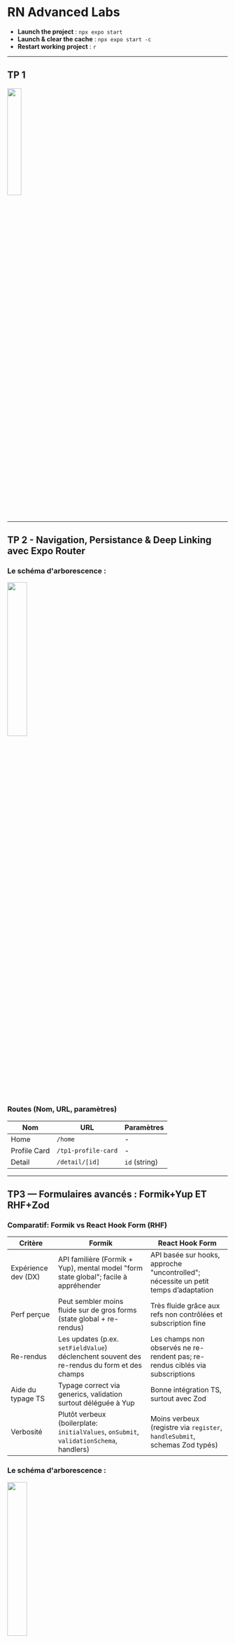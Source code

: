 # RN Advanced Labs

- **Launch the project** : `npx expo start`
- **Launch & clear the cache** : `npx expo start -c`
- **Restart working project** : `r`

---
## TP 1

<img src="./assets/images/readme/1.jpg" width="25%" />

---

## TP 2 - Navigation, Persistance & Deep Linking avec Expo Router

### Le schéma d'arborescence :  
<img src="./assets/images/readme/image.png" width="30%" />


### Routes (Nom, URL, paramètres)

| Nom | URL | Paramètres |
|---|---|---|
| Home | `/home` | - |
| Profile Card | `/tp1-profile-card` | - |
| Detail | `/detail/[id]` | `id` (string) |


---

## TP3 — Formulaires avancés : Formik+Yup ET RHF+Zod

### Comparatif: Formik vs React Hook Form (RHF)

| Critère | Formik | React Hook Form |
|---|---|---|
| Expérience dev (DX) | API familière (Formik + Yup), mental model "form state global"; facile à appréhender | API basée sur hooks, approche "uncontrolled"; nécessite un petit temps d’adaptation |
| Perf perçue | Peut sembler moins fluide sur de gros forms (state global + re-rendus) | Très fluide grâce aux refs non contrôlées et subscription fine |
| Re-rendus | Les updates (p.ex. `setFieldValue`) déclenchent souvent des re-rendus du form et des champs | Les champs non observés ne re-rendent pas; re-rendus ciblés via subscriptions |
| Aide du typage TS | Typage correct via generics, validation surtout déléguée à Yup | Bonne intégration TS, surtout avec Zod |
| Verbosité | Plutôt verbeux (boilerplate: `initialValues`, `onSubmit`, `validationSchema`, handlers) | Moins verbeux (registre via `register`, `handleSubmit`, schemas Zod typés) |


### Le schéma d'arborescence :  
<img src="./assets/images/readme/image2.png" width="30%" />

### Routes (Nom, URL, paramètres)

| Nom          | URL                 | Paramètres    |
| ------------ | ------------------- | ------------- |
| Home         | `/home`             | -             |
| Profile Card | `/tp1-profile-card` | -             |
| Detail       | `/detail/[id]`      | `id` (string) |
| Formik Form  | `/TP3-forms/formik` | -             |
| RHF Form     | `/TP3-forms/rhf`    | -             |

<p float="left">
  <img src="./assets/images/readme/3.1.jpg" width="25%" />
  <img src="./assets/images/readme/3.2.jpg" width="25%" />
</p>

---

## TP 4 (a) - Robots

### Choix de Formik + Yup

Pour ce projet, j’ai choisi Formik (gestion de formulaires) associé à Yup (validation de schémas) plutôt que d’autres solutions comme React Hook Form + Zod.
La raison principale est la simplicité : le formulaire est relativement basique et ne nécessite pas les optimisations avancées offertes par RHF (performances sur des centaines de champs, intégration très fine avec le cycle de rendu).
Formik + Yup offrent une syntaxe très lisible, facile à maintenir dans un contexte pédagogique ou de démonstration, et couvrent largement les besoins d’un CRUD simple comme celui-ci.

### Arborescence

<img src="./assets/images/readme/image3.png" width="30%" />

## Routes Robots

| Nom        | URL                       | Paramètres          |
|------------|---------------------------|---------------------|
| Liste      | `/tp4-robots`             | -                   |
| Création   | `/tp4-robots/create`      | -                   |
| Édition    | `/tp4-robots/edit/[id]`   | `id` (string, uuid) |
| Suppression| `/tp4-robots` *(depuis la liste)* | `id` (string, uuid) |


### Règles de validation

Les règles métiers sont centralisées dans `robotSchema.ts` avec **Yup** :

- `name` : chaîne, **min 2 caractères**, obligatoire, **unique** dans la collection  
- `label` : chaîne, **min 3 caractères**, obligatoire  
- `year` : entier, compris entre **1950** et **année courante**, obligatoire  
- `type` : enum, une valeur parmi :  
  - `industrial` → Industriel  
  - `service` → Service  
  - `medical` → Médical  
  - `educational` → Éducatif  
  - `other` → Autre  

La contrainte d’unicité du `name` est vérifiée dans le **store Zustand** (`createRobot` et `updateRobot`).  

### Persistance avec Zustand

Le store Zustand (`robotsStore.ts`) utilise le middleware `persist` avec **AsyncStorage** pour garantir la persistance locale :

- Tous les robots sont sauvegardés automatiquement sur l’appareil (clé `robots-storage`)  
- À chaque redémarrage de l’app, la collection est restaurée depuis le cache  
- CRUD implémenté :  
  - `createRobot(data)` → ajout d’un robot (avec `uuidv4()` auto)  
  - `updateRobot(id, data)` → modification avec règles de validation  
  - `deleteRobot(id)` → suppression par identifiant  
  - `getRobotById(id)` → recherche d’un robot  

### Plan de tests manuels

Les tests suivants ont été effectués pour valider le fonctionnement du CRUD :

1. **Création d’un robot valide** ✅  
   - Saisie d’un `name`, `label`, `year`, `type`  
   - Résultat : robot ajouté à la liste, persistant après reload  

2. **Validation des contraintes** ✅  
   - `name` < 2 caractères → message d’erreur affiché  
   - `label` < 3 caractères → message d’erreur affiché  
   - `year` < 1950 ou > année courante → rejet avec message d’erreur  
   - `name` déjà utilisé → rejet avec message d’erreur  

3. **Édition d’un robot existant** ✅  
   - Changement du `label` et `year`  
   - Résultat : mise à jour visible dans la liste, persistance OK  

4. **Suppression d’un robot** ✅  
   - Clic sur l’icône 🗑  
   - Résultat : robot supprimé de la liste, modal “Robot supprimé avec succès” affiché, persistance confirmée  

5. **Persistance au redémarrage** ✅  
   - Ajout de plusieurs robots  
   - Fermeture et relance de l’app  
   - Résultat : les robots sont toujours présents  


### Captures d'écran

<p float="left">
  <img src="./assets/images/readme/4.1.jpg" width="25%" />
  <img src="./assets/images/readme/4.2.jpg" width="25%" />
  <img src="./assets/images/readme/4.3.jpg" width="25%" />
  <img src="./assets/images/readme/4.4.jpg" width="25%" />
  <img src="./assets/images/readme/4.5.jpg" width="25%" />
</p>

---

## TP 4 (b) - Robots avec Redux

### Dépendances et rôles

| Dépendance | Rôle | Remarques |
|-------------|------|-----------|
| **@reduxjs/toolkit** | Cœur de Redux moderne : création du store, des *slices* et des reducers avec une syntaxe simplifiée. | Permet d’éviter le boilerplate classique de Redux. |
| **react-redux** | Fournit le `<Provider>` et les hooks `useSelector` / `useDispatch`. | C’est le lien entre React et Redux. |
| **redux-persist** | Persiste le store Redux dans le stockage local. | Utilisé ici avec **AsyncStorage** pour garder les robots entre les sessions. |
| **@react-native-async-storage/async-storage** | Stockage local clé-valeur pour React Native. | Nécessaire à `redux-persist` pour la persistance sur mobile. |
| **yup** | Validation de schéma (structure et contraintes de données). | Empêche la création de robots invalides. |
| **formik** | Gestionnaire de formulaires pour React. | Simplifie la création/édition d’un robot. |
| **expo-router** | Système de navigation basé sur la structure des dossiers (`/app`). | Facilite la navigation entre la liste et le formulaire. |


### Arborescence
```
app/
└─ (main)/
   └─ tp4-robots-rtk/
      ├─ _layout.tsx
      ├─ index.tsx(FlatList + edit + delete + FAB)
      ├─ create.tsx
      └─ edit/
         └─ [id].tsx

tp4-store-rtk/
├─ store.ts
├─ rootReducer.ts
└─ hooks.ts

features/
└─ robots/
   └─ tp4-robots-rtk/
      ├─ robotsSlice.ts
      └─ selectors.ts

components/
└─ tp4-robots-rtk/
   ├─ RobotForm.tsx
   └─ RobotListItem.tsx

validation/
└─ tp4-robots-rtk/
   └─ robotSchema.ts

```
### Règles de validation
| Champ | Type | Contraintes | Message(s) d’erreur |
|-------|------|--------------|----------------------|
| **id** | `uuid` | Généré automatiquement à la création | - |
| **name** | `string` | Requis, min 2 caractères, unique (non sensible à la casse) | - Le nom est obligatoire<br>- Le nom doit contenir au moins 2 caractères<br>- Un robot avec ce nom existe déjà |
| **label** | `string` | Requis, min 3 caractères | - Le label est obligatoire<br>- Le label doit contenir au moins 3 caractères |
| **year** | `number` | Entier, min 1950, max année courante | - L’année doit être un nombre entier<br>- Année minimale : 1950<br>- Année maximale : {année courante} |
| **type** | `enum` | Doit appartenir à : `industrial`, `service`, `medical`, `educational`, `other` | - Type invalide<br>- Le type est obligatoire |

### Validation double

1. **Côté formulaire (Formik + Yup)**  
   → feedback immédiat à l’utilisateur avant toute action Redux.  
2. **Côté slice Redux**  
   → validation finale avant mutation du store (aucune donnée invalide n’entre dans l’état global).


---

## TP 5 - Stockage local avec SQLite : Robots Offline

| Librairie                                                                   | Description                                                          | Utilisation                                                                               |
| ----- | ---- | ----|
| **expo-sqlite**          | Fournit un moteur SQLite local et persistant sur le device.          | Stockage local des robots (CRUD, migrations, persistance offline).                        |
| **expo-file-system** | Permet la lecture/écriture/copie de fichiers dans le stockage local. | Lecture des fichiers `.sql` pour les migrations + export/import des données (DB et JSON). |
| **uuid**                            | Génère des identifiants uniques (UUID v4).                           | Attribution d’un `id` unique pour chaque robot créé localement.                           |
